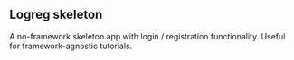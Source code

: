 ## Logreg skeleton

A no-framework skeleton app with login / registration functionality. Useful for framework-agnostic tutorials.